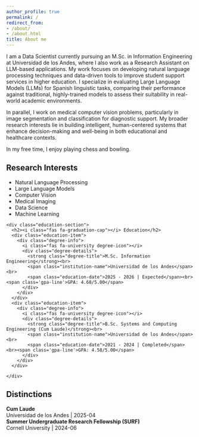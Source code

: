 ```yaml
---
author_profile: true
permalink: /
redirect_from:
- /about/
- /about.html
title: About me
---
```



I am a Data Scientist currently pursuing an M.Sc. in Information Engineering at Universidad de los Andes, where I also work as a Research Assistant on LLM-based applications. My work focuses on developing natural language processing techniques and data-driven tools to improve student support services in higher education. I specialize in evaluating Large Language Models (LLMs) for Spanish linguistic tasks, comparing their performance against traditional, highly-trained models to assess their suitability in real-world academic environments.

In parallel, I work on medical computer vision problems, particularly in image segmentation and classification for diagnostic support. My broader research interests lie in building intelligent, human-centered systems that enhance decision-making and well-being in both educational and healthcare contexts.

In my free time, I enjoy playing chess and bowling.
    

<div class="homepage-bottom">
  <div class="interests-education-container">
    <div class="interests-section">
      <h2><i class="fas fa-flask"></i> Research Interests</h2>
      <ul class="interests-list">
        <li class='interest-item'>Natural Language Processing</li>
        <li class='interest-item'>Large Language Models</li>
        <li class='interest-item'>Computer Vision</li>
        <li class='interest-item'>Medical Imaging</li>
        <li class='interest-item'>Data Science</li>
        <li class='interest-item'>Machine Learning</li>
      </ul>
    </div>
    
    <div class="education-section">
      <h2><i class="fas fa-graduation-cap"></i> Education</h2>
      <div class="education-item">
        <div class="degree-info">
          <i class="fas fa-university degree-icon"></i>
          <div class="degree-details">
            <strong class="degree-title">M.Sc. Information Engineering</strong><br>
            <span class="institution-name">Universidad de los Andes</span><br>
            <span class="education-date">2025 - 2026 | Expected</span><br><span class='gpa-line'>GPA: 4.68/5.00</span>
          </div>
        </div>
      </div>
      <div class="education-item">
        <div class="degree-info">
          <i class="fas fa-university degree-icon"></i>
          <div class="degree-details">
            <strong class="degree-title">B.Sc. Systems and Computing Engineering (Cum Laude)</strong><br>
            <span class="institution-name">Universidad de los Andes</span><br>
            <span class="education-date">2021 - 2024 | Completed</span><br><span class='gpa-line'>GPA: 4.58/5.00</span>
          </div>
        </div>
      </div>

    </div>
  </div>
  
  <div class="awards-section">
    <h2><i class="fas fa-trophy"></i> Distinctions</h2>
    <div class="awards-grid">
      <div class="award-item">
        <i class="fas fa-medal award-icon"></i>
        <div class="award-details">
          <strong class="award-title">Cum Laude</strong><br>
          <span class="award-institution">Universidad de los Andes</span> | <span class="award-date">2025-04</span>
        </div>
      </div>
      <div class="award-item">
        <i class="fas fa-medal award-icon"></i>
        <div class="award-details">
          <strong class="award-title">Summer Undergraduate Research Fellowship (SURF)</strong><br>
          <span class="award-institution">Cornell University</span> | <span class="award-date">2024-06</span>
        </div>
      </div>
    </div>
  </div>
</div>
